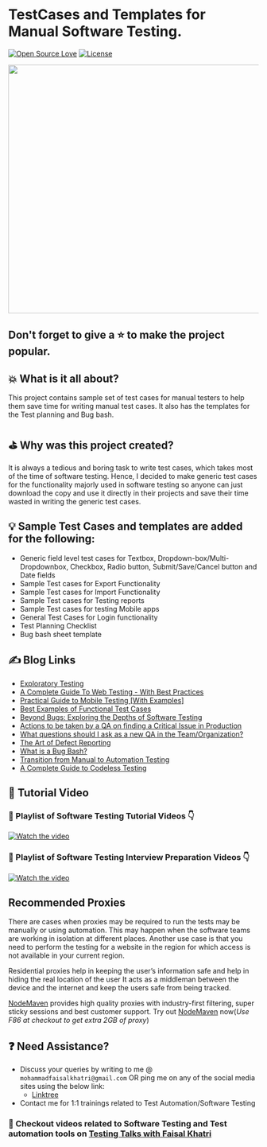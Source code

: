 # TestCases and Templates for Manual Software Testing.

[![Open Source Love](https://badges.frapsoft.com/os/v1/open-source.svg?v=103)](https://github.com/mfaisalkhatri/Manual_Testing)
[![License](https://img.shields.io/badge/License-Apache%202.0-blue.svg)](https://opensource.org/licenses/Apache-2.0)

<img src="assets/poster.jpg" width=2000 height=500/>


## Don't forget to give a :star: to make the project popular. 

## :boom: What is it all about?
This project contains sample set of test cases for manual testers to help them save time for writing manual test cases. It also has the templates for the Test planning and Bug bash.

## :golf: Why was this project created?
It is always a tedious and boring task to write test cases, which takes most of the time of software testing. Hence, I decided to make generic test cases for the functionality majorly used in software testing so anyone can just download the copy and use it directly in their projects and save their time wasted in writing the generic test cases.


## :bulb: Sample Test Cases and templates are added for the following:
- Generic field level test cases for Textbox, Dropdown-box/Multi-Dropdownbox, Checkbox, Radio button, Submit/Save/Cancel button and Date fields
- Sample Test cases for Export Functionality
- Sample Test cases for Import Functionality
- Sample Test cases for Testing reports
- Sample Test cases for testing Mobile apps
- General Test Cases for Login functionality
- Test Planning Checklist
- Bug bash sheet template

## :writing_hand: Blog Links

- [Exploratory Testing](https://medium.com/@iamfaisalkhatri/exploratory-testing-9a17653739d)
- [A Complete Guide To Web Testing - With Best Practices](https://medium.com/@iamfaisalkhatri/a-complete-guide-web-testing-748b34a91e6e)
- [Practical Guide to Mobile Testing [With Examples]](https://medium.com/@iamfaisalkhatri/guide-to-mobile-testing-d0dd2d9b59f1)
- [Best Examples of Functional Test Cases](https://medium.com/@iamfaisalkhatri/best-examples-of-functional-test-cases-agilitest-blog-424260298b5)
- [Beyond Bugs: Exploring the Depths of Software Testing](https://medium.com/@iamfaisalkhatri/beyond-bugs-exploring-the-depths-of-software-testing-6a3b7057060e)
- [Actions to be taken by a QA on finding a Critical Issue in Production](https://medium.com/@iamfaisalkhatri/actions-to-be-taken-by-a-qa-on-finding-a-critical-issue-in-production-b58acf716bed)
- [What questions should I ask as a new QA in the Team/Organization?](https://medium.com/@iamfaisalkhatri/what-questions-should-i-ask-as-a-new-qa-in-the-team-organization-459cc2f69017)
- [The Art of Defect Reporting](https://medium.com/@iamfaisalkhatri/the-art-of-defect-reporting-b076310580df)
- [What is a Bug Bash?](https://medium.com/@iamfaisalkhatri/what-is-a-bug-bash-c8ac3fd81661)
- [Transition from Manual to Automation Testing](https://medium.com/@iamfaisalkhatri/transition-from-manual-to-automation-testing-4b5c4acd9286)
- [A Complete Guide to Codeless Testing](https://medium.com/@iamfaisalkhatri/a-complete-guide-to-codeless-testing-2d43c8ba205c)


## :movie_camera: Tutorial Video

### :pushpin: Playlist of Software Testing Tutorial Videos :point_down:
[![Watch the video](https://img.youtube.com/vi/6LcKSCiOFSo/hqdefault.jpg)](https://youtube.com/playlist?list=PLMer2TvhZIw-Qhz82h0BvWWemgO-PQQaN&si=JDe4mIbEa34eCKil)

### :pushpin: Playlist of Software Testing Interview Preparation Videos :point_down:
[![Watch the video](https://img.youtube.com/vi/AvGsez6TS4g/hqdefault.jpg)](https://youtube.com/playlist?list=PLMer2TvhZIw9WWVaZM80epFfZ9aErSGHZ&si=8Cgyrf5uDLqLBopz)


## Recommended Proxies 
There are cases when proxies may be required to run the tests may be manually or using automation. This may happen when the software teams are working in isolation at different places. Another use case is that you need to perform the testing for a website in the region for which access is not available in your current region.

Residential proxies help in keeping the user’s information safe and help in hiding the real location of the user
It acts as a middleman between the device and the internet and keep the users safe from being tracked.

[NodeMaven](https://go.nodemaven.com/automation_proxy) provides high quality proxies with industry-first filtering, super sticky sessions and best customer support.
Try out [NodeMaven](https://go.nodemaven.com/automation_proxy) now(_Use F86 at checkout to get extra 2GB of proxy_)

## :question: Need Assistance?

* Discuss your queries by writing to me @ `mohammadfaisalkhatri@gmail.com`
  OR ping me on any of the social media sites using the below link:
    - [Linktree](https://linktr.ee/faisalkhatri)
* Contact me for 1:1 trainings related to Test Automation/Software Testing

### :bookmark: Checkout videos related to Software Testing and Test automation tools on [Testing Talks with Faisal Khatri](https://www.youtube.com/@faisalkhatriqa)
